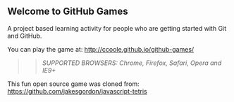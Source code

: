 ## Welcome to GitHub Games

A project based learning activity for people who are getting started with Git and GitHub.

You can play the game at: http://ccoole.github.io/github-games/

>> _*SUPPORTED BROWSERS*: Chrome, Firefox, Safari, Opera and IE9+_

This fun open source game was cloned from: https://github.com/jakesgordon/javascript-tetris

